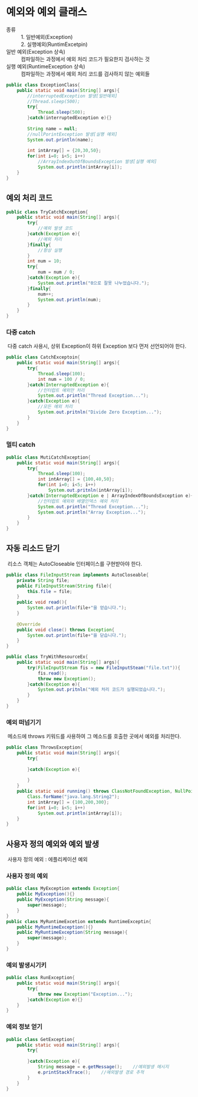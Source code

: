 <h1>예외와 예외 클래스</h1>

<dl>
    <dt>종류</dt>
    <dd>1. 일반예외(Exception)</dd>
    <dd>2. 실행예외(RuntimExcetpin)</dd>
	<dt>일반 예외(Exception 상속)</dt>
    <dd>컴파일하는 과정에서 예외 처리 코드가 필요한지 검사하는 것</dd>
    <dt>실행 예외(RuntimeException 상속)</dt>
    <dd>컴파일하는 과정에서 예외 처리 코드를 검사하지 않는 예외들</dd>
</dl>



~~~java
public class ExceptionClass{
    public static void main(String[] args){
        //interruptedException 발생[일반예외]
        //Thread.sleep(500);
        try{
            Thread.sleep(500);
        }catch(interruptedException e){}
        
        String name = null;
        //nullPorintException 발생[실행 예외]
        System.out.println(name);	
        
        int intArray[] = {20,30,50};
        for(int i=0; i<5; i++)
            //ArrayIndexOutOfBoundsException 발생[실행 예외]
            System.out.println(intArray[i]); 
    }
}
~~~

<h2>예외 처리 코드</h2>

~~~java
public class TryCatchException{
    public static void main(String[] args){
        try{
            //예외 발생 코드
        }catch(Exception e){
            //예외 처리
        }finally{
            //항상 실행
        }
        int num = 10;
        try{
            num = num / 0;
        }catch(Exception e){
            System.out.println("0으로 잘못 나누었습니다.");
        }finally{
            num++;
        	System.out.println(num);
        }
    }
}
~~~

<h3>다중 catch</h3>

​	다중 catch 사용시, 상위 Exception이 하위 Exception 보다 먼저 선언되어야 한다.

~~~java
public class CatchExceptoin{
    public static void main(String[] args){
        try{
            Thread.sleep(100);
            int num = 100 / 0;
        }catch(InterruptedException e){
            //인터럽트 예외만 처리
            System.out.println("Thread Exception...");
        }catch(Exception e){
            //모든 예외 처리
            System.out.pritnln("Divide Zero Exception...");
        }
    }
}
~~~

<h3>멀티 catch</h3>

~~~java
public class MutiCatchException{
    public static void main(String[] args){
        try{
            Thread.sleep(100);
            int intArray[] = {100,40,50};
        	for(int i=0; i<5; i++)
                System.out.pritnln(intArray[i]);
        }catch(InterruptedException e | ArrayIndexOfBoundsException e){
        	//인터럽트 예외와 배열인덱스 예외 처리
            System.out.println("Thread Exception...");
            System.out.println("Array Exception...");
        }
    }
}
~~~



<h2>자동 리소드 닫기</h2>

​	리소스 객체는 AutoCloseable 인터페이스를 구현받아야 한다.

~~~java
public class FileInputStream implements AutoCloseable{
    private String file;
    public FileInputStream(String file){
        this.file = file;
    }
    public void read(){
        System.out.println(file+"을 얻습니다.");
    }
    
    @Override
    public void close() throws Exception{
        System.out.println(file+"을 닫습니다.");
    }
}

public class TryWithResourceEx{
    public static void main(String[] args){
        try(FileInputStream fis = new FileInputSteam("file.txt")){
            fis.read();
            throw new Exception();
        }catch(Exception e){
            System.out.pritnln("예외 처리 코드가 실행되었습니다.");
        }
    }
}
~~~

<h3>예외 떠넘기기</h3>

​	메소드에 throws 키워드를 사용하여 그 메소드를 호출한 곳에서 예외를 처리한다.

~~~java
public class ThrowsException{
    public static void main(String[] args){
        try{
            
        }catch(Exception e){
            
        }
    }
    public static void running() throws ClassNotFoundException, NullPointerException{
        Class.forName("java.lang.String2");
        int intArray[] = {100,200,300};
        for(int i=0; i<5; i++)
            System.out.println(intArray[i]);
    }
}
~~~

<h2>사용자 정의 예외와 예외 발생</h2>

​	사용자 정의 예외 : 에플리케이션 예외

<h3>사용자 정의 예외</h3>

~~~java
public class MyException extends Exception{
    public MyException(){}
    public MyException(String message){
        super(message);
    }
}
public class MyRuntimeExcetion extends RuntimeExceptin{
    public MyRuntimeException(){}
    public MyRuntimeException(String message){
        super(message);
    }
}
~~~

<h3>예외 발생시기키</h3>

~~~java
public class RunException{
    public static void main(String[] args){
        try{
            throw new Exception("Exception...");
        }catch(Exception e){}
    }
}
~~~

<h3>예외 정보 얻기</h3>

~~~java
public class GetException{
    public static void main(String[] args){
        try{
            
        }catch(Exception e){
            String message = e.getMessage();	//예외발생 메시지
            e.printStackTrace();	//예외발생 경로 추적
        }
    }
}
~~~

















